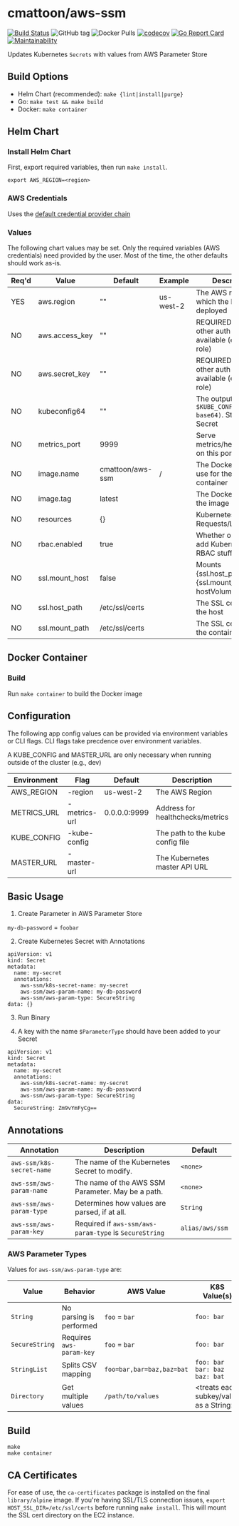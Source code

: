 cmattoon/aws-ssm
================

[![Build Status](https://travis-ci.org/cmattoon/aws-ssm.svg?branch=master)](https://travis-ci.org/cmattoon/aws-ssm)
![GitHub tag](https://img.shields.io/github/tag/cmattoon/aws-ssm.svg)
![Docker Pulls](https://img.shields.io/docker/pulls/cmattoon/aws-ssm.svg)
[![codecov](https://codecov.io/gh/cmattoon/aws-ssm/branch/master/graph/badge.svg)](https://codecov.io/gh/cmattoon/aws-ssm)
[![Go Report Card](https://goreportcard.com/badge/github.com/cmattoon/aws-ssm)](https://goreportcard.com/report/github.com/cmattoon/aws-ssm)
[![Maintainability](https://api.codeclimate.com/v1/badges/764dddb334f5dc9fb986/maintainability)](https://codeclimate.com/github/cmattoon/aws-ssm/maintainability)


Updates Kubernetes `Secrets` with values from AWS Parameter Store

Build Options
-------------

  * Helm Chart (recommended): `make {lint|install|purge}`
  * Go: `make test && make build`
  * Docker: `make container`


Helm Chart
----------

### Install Helm Chart

First, export required variables, then run `make install`.

    export AWS_REGION=<region>


### AWS Credentials

Uses the [default credential provider chain](https://docs.aws.amazon.com/sdk-for-go/api/aws/credentials/#NewChainCredentials)
  

### Values

The following chart values may be set. Only the required variables (AWS credentials) need provided by the user. Most of the time, the other
defaults should work as-is.


| Req'd | Value          | Default          | Example                     | Description                                                      |
|-------|----------------|------------------|-----------------------------|------------------------------------------------------------------|
| YES   | aws.region     | ""               | us-west-2                   | The AWS region in which the Pod is deployed                      |
| NO    | aws.access_key | ""               |                             | REQUIRED when no other auth method available (e.g., IAM role)    |
| NO    | aws.secret_key | ""               |                             | REQUIRED when no other auth method available (e.g., IAM role)    |
| NO    | kubeconfig64   | ""               | <string>                    | The output of `$(cat $KUBE_CONFIG \| base64)`. Stored as a Secret|
| NO    | metrics_port   | 9999             | <int>                       | Serve metrics/healthchecks on this port                          |
| NO    | image.name     | cmattoon/aws-ssm | <docker-repo>/<image-name>  | The Docker image to use for the Pod container                    |
| NO    | image.tag      | latest           | <docker-tag>                | The Docker tag for the image                                     |
| NO    | resources      | {}               | <dict>                      | Kubernetes Resource Requests/Limits                              |
| NO    | rbac.enabled   | true             | <bool>                      | Whether or not to add Kubernetes RBAC stuff                      |
| NO    | ssl.mount_host | false            | <bool>                      | Mounts {ssl.host_path} -> {ssl.mount_path} as hostVolume         |
| NO    | ssl.host_path  | /etc/ssl/certs   | <path>                      | The SSL certs dir on the host                                    |
| NO    | ssl.mount_path | /etc/ssl/certs   | <path>                      | The SSL certs dir in the container (dev)                         |


Docker Container
----------------

### Build

Run `make container` to build the Docker image


Configuration
-------------

The following app config values can be provided via environment variables or CLI flags.
CLI flags take precdence over environment variables.

A KUBE_CONFIG and MASTER_URL are only necessary when running outside of the cluster (e.g., dev)

| Environment | Flag         | Default        | Description                      |
|-------------|--------------|----------------|----------------------------------|
| AWS_REGION  | -region      | us-west-2      | The AWS Region                   |
| METRICS_URL | -metrics-url | 0.0.0.0:9999   | Address for healthchecks/metrics | 
| KUBE_CONFIG | -kube-config |                | The path to the kube config file |
| MASTER_URL  | -master-url  |                | The Kubernetes master API URL    |


Basic Usage
-----------
1. Create Parameter in AWS Parameter Store

`my-db-password` = `foobar`

2. Create Kubernetes Secret with Annotations

```
apiVersion: v1
kind: Secret
metadata:
  name: my-secret
  annotations:
    aws-ssm/k8s-secret-name: my-secret
    aws-ssm/aws-param-name: my-db-password
    aws-ssm/aws-param-type: SecureString
data: {}
```

3. Run Binary 

4. A key with the name `$ParameterType` should have been added to your Secret

```
apiVersion: v1
kind: Secret
metadata:
  name: my-secret
  annotations:
    aws-ssm/k8s-secret-name: my-secret
    aws-ssm/aws-param-name: my-db-password
    aws-ssm/aws-param-type: SecureString
data:
  SecureString: Zm9vYmFyCg==
```

Annotations
-----------

| Annotation                 | Description                                            | Default         |
|----------------------------|--------------------------------------------------------|-----------------|
| `aws-ssm/k8s-secret-name`  | The name of the Kubernetes Secret to modify.           | `<none>`        |
| `aws-ssm/aws-param-name`   | The name of the AWS SSM Parameter. May be a path.      | `<none>`        |
| `aws-ssm/aws-param-type`   | Determines how values are parsed, if at all.           | `String`        |
| `aws-ssm/aws-param-key`    | Required if `aws-ssm/aws-param-type` is `SecureString` | `alias/aws/ssm` |


### AWS Parameter Types

Values for `aws-ssm/aws-param-type` are:

| Value          | Behavior                 | AWS Value                   | K8S Value(s)                            |
|----------------|--------------------------|-----------------------------|-----------------------------------------|
| `String`       | No parsing is performed  | `foo` = `bar`               | `foo: bar`                              |
| `SecureString` | Requires `aws-param-key` | `foo` = `bar`               | `foo: bar`                              |
| `StringList`   | Splits CSV mapping       | `foo=bar,bar=baz,baz=bat`   | `foo: bar`<br> `bar: baz`<br>`baz: bat` |
| `Directory`    | Get multiple values      | `/path/to/values`           | <treats each subkey/value as a String>  |



Build
-----

    make
    make container


CA Certificates
---------------

For ease of use, the `ca-certificates` package is installed on the final `library/alpine` image. If you're having SSL/TLS
connection issues, `export HOST_SSL_DIR=/etc/ssl/certs` before running `make install`. This will mount the SSL cert directory
on the EC2 instance.